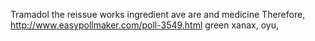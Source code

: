 Tramadol the reissue works ingredient ave are and medicine Therefore,  http://www.easypollmaker.com/poll-3549.html green xanax,  oyu, 